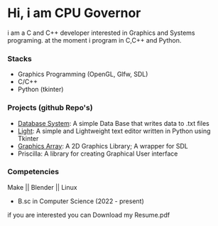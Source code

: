 # Hi, i am CPU Governor
i am a C and C++ developer interested in Graphics and Systems programing. at the moment i program in C,C++ and Python.
### Stacks
* Graphics Programming (OpenGL, Glfw, SDL)
* C/C++
* Python (tkinter)

### Projects (github Repo's)
* [Database System](https://github.com/CPU-governor/Mini_Database): A simple Data Base that writes data to .txt files
* [Light](https://github.com/Light-Edit/Light): A simple and Lightweight text editor written in Python using Tkinter
* [Graphics Array](https://github.com/Graphics-Array/Graphics-Array): A 2D Graphics Library; A wrapper for SDL
* Priscilla: A library for creating Graphical User interface

### Competencies
Make || Blender || Linux
- B.sc in Computer Science (2022 - present)

if you are interested you can Download my Resume.pdf
